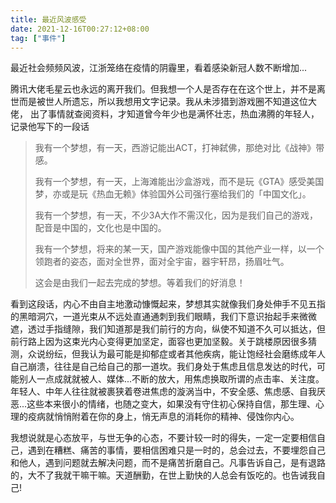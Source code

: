 ```yaml
---
title: 最近风波感受
date: 2021-12-16T00:27:12+08:00
tag: ["事件"]
---
```


最近社会频频风波，江浙笼络在疫情的阴霾里，看着感染新冠人数不断增加...

腾讯大佬毛星云也永远的离开我们。但我想一个人是否存在在这个世上，并不是离世而是被世人所遗忘，所以我想用文字记录。我从未涉猎到游戏圈不知道这位大佬， 出了事情就查阅资料，才知道曾今年少也是满怀壮志，热血沸腾的年轻人，记录他写下的一段话

> 我有一个梦想，有一天，西游记能出ACT，打神弑佛，那绝对比《战神》带感。
>
> 我有一个梦想，有一天，上海滩能出沙盒游戏，而不是玩《GTA》感受美国梦，亦或是玩《热血无赖》体验国外公司强行塞给我们的「中国文化」。
>
> 我有一个梦想，有一天，不少3A大作不需汉化，因为是我们自己的游戏，配音是中国的，文化也是中国的。
>
> 我有一个梦想，将来的某一天，国产游戏能像中国的其他产业一样，以一个领跑者的姿态，面对全世界，面对全宇宙，器宇轩昂，扬眉吐气。
>
> 这会是由我们一起去完成的梦想。等着我们的好消息！

看到这段话，内心不由自主地激动慷慨起来，梦想其实就像我们身处伸手不见五指的黑暗洞穴，一道光束从不远处直通通刺到我们眼睛，我们下意识抬起手来微微遮，透过手指缝隙，我们知道那是我们前行的方向，纵使不知道不久可以抵达，但前行路上因为这束光内心变得更加坚定，面容也更加坚毅。关于跳楼原因很多猜测，众说纷纭，但我认为最可能是抑郁症或者其他疾病，能让饱经社会磨练成年人自己崩溃，往往是自己给自己的那一道坎。我们身处于焦虑且信息发达的时代，可能别人一点成就就被人、媒体...不断的放大，用焦虑换取所谓的点击率、关注度。年轻人、中年人往往就被裹狭着卷进焦虑的漩涡当中，不安全感、焦虑感、自我厌恶...这些本来很小的情绪，也随之变大，如果没有守住初心保持自信，那生理、心理的疫病就悄悄附着在你的身上，悄无声息的消耗你的精神、侵蚀你内心。

我想说就是心态放平，与世无争的心态，不要计较一时的得失，一定一定要相信自己，遇到在糟糕、痛苦的事情，要相信困难只是一时的，总会过去，不要埋怨自己和他人，遇到问题就去解决问题，而不是痛苦折磨自己。凡事告诉自己，是有退路的，大不了我就干嘛干嘛。天道酬勤，在世上勤快的人总会有饭吃的。也告诫我自己!